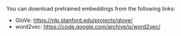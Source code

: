 You can download pretrained embeddings from the following links:

- GloVe: https://nlp.stanford.edu/projects/glove/
- word2vec: https://code.google.com/archive/p/word2vec/
